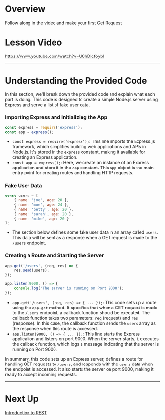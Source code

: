 
# Overview

Follow along in the video and make your first Get Request

# Lesson Video

https://www.youtube.com/watch?v=U0hDlcfoybI

---

# Understanding the Provided Code

In this section, we'll break down the provided code and explain what each part is doing. This code is designed to create a simple Node.js server using Express and serve a list of fake user data.

### Importing Express and Initializing the App

```jsx
const express = require('express');
const app = express();

```

- `const express = require('express');`: This line imports the Express.js framework, which simplifies building web applications and APIs in Node.js. It's stored in the `express` constant, making it available for creating an Express application.
- `const app = express();`: Here, we create an instance of an Express application and store it in the `app` constant. This `app` object is the main entry point for creating routes and handling HTTP requests.

### Fake User Data

```jsx
const users = [
    { name: 'joe', age: 20 },
    { name: 'moe', age: 24 },
    { name: 'betty', age: 20 },
    { name: 'sarah', age: 20 },
    { name: 'mike', age: 20 }
];

```

- The section below defines some fake user data in an array called `users`. This data will be sent as a response when a GET request is made to the `/users` endpoint.

### Creating a Route and Starting the Server

```jsx
app.get('/users', (req, res) => {
    res.send(users);
});

app.listen(9000, () => {
    console.log('The server is running on Port 9000');
});

```

- `app.get('/users', (req, res) => { ... });`: This code sets up a route using the `app.get` method. It specifies that when a GET request is made to the `/users` endpoint, a callback function should be executed. The callback function takes two parameters: `req` (request) and `res` (response). In this case, the callback function sends the `users` array as the response when this route is accessed.
- `app.listen(9000, () => { ... });`: This line starts the Express application and listens on port 9000. When the server starts, it executes the callback function, which logs a message indicating that the server is running on Port 9000.

In summary, this code sets up an Express server, defines a route for handling GET requests to `/users`, and responds with the `users` data when the endpoint is accessed. It also starts the server on port 9000, making it ready to accept incoming requests.

---

# Next Up

[Introduction to REST](https://www.notion.so/Introduction-to-REST-40aa7b8b4541458a91a8d408cd6931e0?pvs=21)